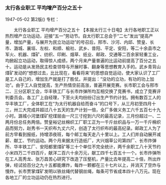 ### 太行各业职工  平均增产百分之五十

1947-05-02
第2版()
专栏：

　　太行各业职工
    平均增产百分之五十
    【本报太行三十日电】太行各地职工正以热烈增产立功运动，迎接“五一”劳动节。自太行职工总会于“二七”发出“提高产量，增加产量，与展开为民立功运动”的号召后，邢市、沙河、内邱、赞皇、长市、潞城、襄垣、左权、和顺、榆社、武乡、昔阳、平定、安阳，等二十余县市之军火、机器、煤矿、纺织、印刷、烟草、纸业、邮政、交通等二百余家轻重工业，均掀起立功运动，取得惊人成绩，两个月来产量普遍的比运动前提高了百分之五十。运动是从发扬民主检查领导与开展时事、翻身等思想教育入手的。武乡青背山煤矿发动的“想想过去，比比现在，看看将来”的思想自觉运动，使大家认识了工厂是工人自己的，增加生产就是打了胜仗。并提出：“没功的立功，有功的功上加功”。由于工人自觉提高，生产热情空前高涨，普遍开展竞赛。长市职工会与邢市二、三分区职工会，华丰铁工厂与长市炸弹所均互相交换了竞赛书，成立了竞赛评判委员会。各工厂上自经理，下至火夫均纷纷订出生产节约计划。拥有数百工人的华丰铁工厂，全体职工在“为太行机器自给而奋斗”的口号下，从三月初至四月十三，卅三大完成并超过八十五天的生产计划一倍，全厂多做义务工六千五百七十九小时。潞城小河堡煤矿挖煤层由一尺三寸挖到六尺的最高记录，三月份超过一、二两月份总任务两倍。赞皇裕记丝棉织工厂职工正为一千斤丝织品与一万一千斤棉织品而努力，赵秀书一天织布九丈六尺，创造了太行织布的最高纪录。邮政工人为了前方早看到报纸，持增添夜班，每个邮工每天走八十里以上。工人们并自动展开减薪、献工、节约运动。两个月来据太行造纸厂，大兴烟草公司第四厂、长市炸弹所、华丰铁工厂、安阳都里煤矿等三十个单位不完全统计，两千余职工八十天节约小米四万二千四百斤，献洋二百六十余万元，献工四千七百五十一个。长市炸弹所在工人高秀龙、张万昌苦心研究下改造了压壑机，产量比去年提高二十倍，所出炸弹，经试验百分之九十五都能爆炸，每炸一颗都在三十七片以上，并消灭了空炸与慢炸。长市贾掌煤矿发明以铁丝绳代替钢丝绳，每条可节省成本四十八万元。现在各地工厂的立功运动仍在热烈进行。
